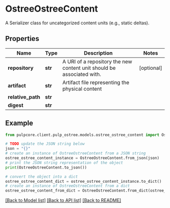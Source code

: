 # OstreeOstreeContent

A Serializer class for uncategorized content units (e.g., static deltas).

## Properties

Name | Type | Description | Notes
------------ | ------------- | ------------- | -------------
**repository** | **str** | A URI of a repository the new content unit should be associated with. | [optional] 
**artifact** | **str** | Artifact file representing the physical content | 
**relative_path** | **str** |  | 
**digest** | **str** |  | 

## Example

```python
from pulpcore.client.pulp_ostree.models.ostree_ostree_content import OstreeOstreeContent

# TODO update the JSON string below
json = "{}"
# create an instance of OstreeOstreeContent from a JSON string
ostree_ostree_content_instance = OstreeOstreeContent.from_json(json)
# print the JSON string representation of the object
print(OstreeOstreeContent.to_json())

# convert the object into a dict
ostree_ostree_content_dict = ostree_ostree_content_instance.to_dict()
# create an instance of OstreeOstreeContent from a dict
ostree_ostree_content_from_dict = OstreeOstreeContent.from_dict(ostree_ostree_content_dict)
```
[[Back to Model list]](../README.md#documentation-for-models) [[Back to API list]](../README.md#documentation-for-api-endpoints) [[Back to README]](../README.md)


